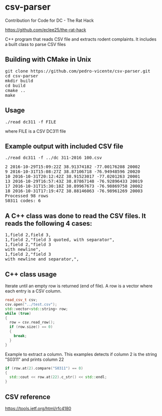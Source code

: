 # csv-parser
Contribution for Code for DC - The Rat Hack

https://github.com/eclee25/the-rat-hack

C++ program that reads CSV file and extracts rodent complaints.
It includes a built class to parse CSV files

Building with CMake in Unix
------------
<pre>
git clone https://github.com/pedro-vicente/csv-parser.git
cd csv-parser
mkdir build
cd build
cmake ..
make
</pre>

Usage
------------
<pre>
./read_dc311 -f FILE
</pre>

where FILE is a CSV DC311 file

Example output with included CSV file
------------
<pre>
./read_dc311 -f ../dc_311-2016_100.csv
</pre>

<pre>
2 2016-10-29T15:09:22Z 38.91374182 -77.00176208 20002
9 2016-10-31T15:08:27Z 38.87106718 -76.94948596 20020
10 2016-10-31T20:12:42Z 38.91523017 -77.0201263 20001
13 2016-10-29T16:57:43Z 38.87867148 -76.92896433 20019
17 2016-10-31T15:30:18Z 38.89967673 -76.98869758 20002
18 2016-10-31T17:19:47Z 38.88146063 -76.98961269 20003
Processed 98 rows
S0311 codes: 6
</pre>

A C++ class was done to read the CSV files. It reads the following 4 cases:
------------

<pre>
1,field 2,field 3,
1,field 2,"field 3 quoted, with separator",
1,field 2,"field 3
with newline",
1,field 2,"field 3
with newline and separator,",
</pre>

C++ class usage
------------

Iterate until an empty row is returned (end of file). A row is a vector where each entry is a CSV column. 

```c++
read_csv_t csv;
csv.open("../test.csv");
std::vector<std::string> row;
while (true)
{
  row = csv.read_row();
  if (row.size() == 0)
  {
    break;
  }
}
```

Example to extract a column. This examples detects if column 2 is the string "S0311" and prints column 22

```c++
if (row.at(2).compare("S0311") == 0)
{
  std::cout << row.at(22).c_str() << std::endl;
}
```

CSV reference
------------

https://tools.ietf.org/html/rfc4180

